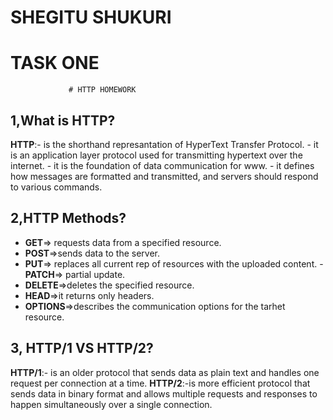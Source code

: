 # SHEGITU SHUKURI
# TASK ONE
                 # HTTP HOMEWORK
## 1,What is HTTP?
**HTTP**:- is the shorthand represantation of HyperText Transfer Protocol.
      - it is an application layer protocol used for transmitting hypertext over the internet.
      - it is the foundation of data communication for www.
      - it defines how messages are formatted and transmitted, and servers should respond to various commands.

## 2,HTTP Methods?
- **GET**=> requests data from a specified resource.
- **POST**=>sends data to the server.
- **PUT**=> replaces all current rep of resources with the uploaded content. -**PATCH**=> partial update.
- **DELETE**=>deletes the specified resource.
- **HEAD**=>it returns only headers.
- **OPTIONS**=>describes the communication options for the tarhet resource.

## 3, HTTP/1 VS HTTP/2?
  **HTTP/1**:- is an older protocol that sends data as plain text and   handles one request per connection at a time.
  **HTTP/2**:-is more efficient protocol that sends data in binary format and allows multiple requests and responses to happen simultaneously over a single connection.
 
